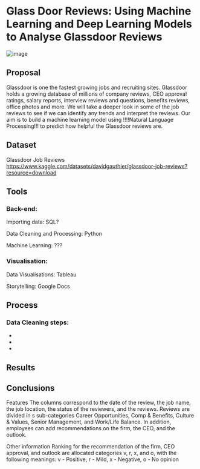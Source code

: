 # Glass Door Reviews: Using Machine Learning and Deep Learning Models to Analyse Glassdoor Reviews

![image](https://user-images.githubusercontent.com/109045338/219970727-a5f333cb-43e0-4ede-b15f-5faee338aca9.png)

## Proposal 

Glassdoor is one the fastest growing jobs and recruiting sites. Glassdoor holds a growing database of millions of company reviews, CEO approval ratings, salary reports, interview reviews and questions, benefits reviews, office photos and more. We will take a deeper look in some of the job reviews to see if we can identify any trends and interpret the reviews. Our aim is to build a machine learning model using !!!!Natural Language Processing!!! to predict how helpful the Glassdoor reviews are.

## Dataset

Glassdoor Job Reviews https://www.kaggle.com/datasets/davidgauthier/glassdoor-job-reviews?resource=download

## Tools

### Back-end: 

Importing data: SQL?

Data Cleaning and Processing: Python


Machine Learning: ???

### Visualisation:

Data Visualisations: Tableau

Storytelling: Google Docs

## Process

### Data Cleaning steps:

-

-

-

## Results

## Conclusions



Features
The columns correspond to the date of the review, the job name, the job location, the status of the reviewers, and the reviews. Reviews are divided in s sub-categories Career Opportunities, Comp & Benefits, Culture & Values, Senior Management, and Work/Life Balance. In addition, employees can add recommendations on the firm, the CEO, and the outlook.

Other information
Ranking for the recommendation of the firm, CEO approval, and outlook are allocated categories v, r, x, and o, with the following meanings:
v - Positive, r - Mild, x - Negative, o - No opinion
